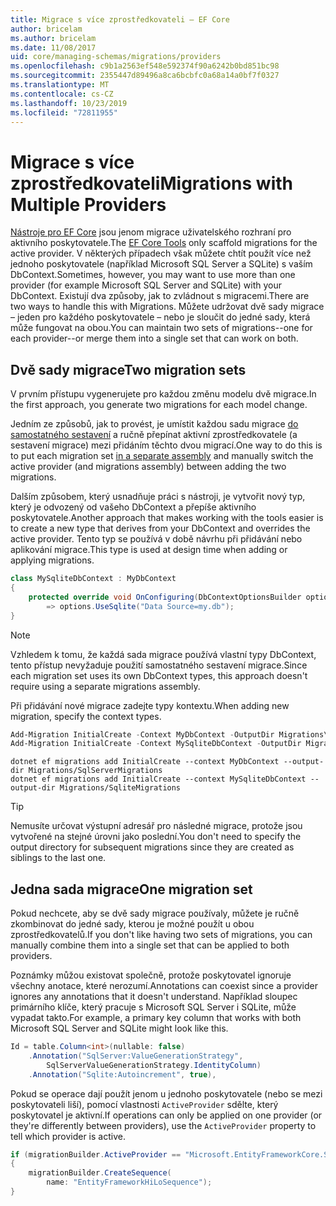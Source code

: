 ```yaml
---
title: Migrace s více zprostředkovateli – EF Core
author: bricelam
ms.author: bricelam
ms.date: 11/08/2017
uid: core/managing-schemas/migrations/providers
ms.openlocfilehash: c9b1a2563ef548e592374f90a6242b0bd851bc98
ms.sourcegitcommit: 2355447d89496a8ca6bcbfc0a68a14a0bf7f0327
ms.translationtype: MT
ms.contentlocale: cs-CZ
ms.lasthandoff: 10/23/2019
ms.locfileid: "72811955"
---
```

# <a name="migrations-with-multiple-providers"></a><span data-ttu-id="d45e6-102">Migrace s více zprostředkovateli</span><span class="sxs-lookup"><span data-stu-id="d45e6-102">Migrations with Multiple Providers</span></span>

<span data-ttu-id="d45e6-103">[Nástroje pro EF Core][1] jsou jenom migrace uživatelského rozhraní pro aktivního poskytovatele.</span><span class="sxs-lookup"><span data-stu-id="d45e6-103">The [EF Core Tools][1] only scaffold migrations for the active provider.</span></span> <span data-ttu-id="d45e6-104">V některých případech však můžete chtít použít více než jednoho poskytovatele (například Microsoft SQL Server a SQLite) s vaším DbContext.</span><span class="sxs-lookup"><span data-stu-id="d45e6-104">Sometimes, however, you may want to use more than one provider (for example Microsoft SQL Server and SQLite) with your DbContext.</span></span> <span data-ttu-id="d45e6-105">Existují dva způsoby, jak to zvládnout s migracemi.</span><span class="sxs-lookup"><span data-stu-id="d45e6-105">There are two ways to handle this with Migrations.</span></span> <span data-ttu-id="d45e6-106">Můžete udržovat dvě sady migrace – jeden pro každého poskytovatele – nebo je sloučit do jedné sady, která může fungovat na obou.</span><span class="sxs-lookup"><span data-stu-id="d45e6-106">You can maintain two sets of migrations--one for each provider--or merge them into a single set that can work on both.</span></span>

## <a name="two-migration-sets"></a><span data-ttu-id="d45e6-107">Dvě sady migrace</span><span class="sxs-lookup"><span data-stu-id="d45e6-107">Two migration sets</span></span>

<span data-ttu-id="d45e6-108">V prvním přístupu vygenerujete pro každou změnu modelu dvě migrace.</span><span class="sxs-lookup"><span data-stu-id="d45e6-108">In the first approach, you generate two migrations for each model change.</span></span>

<span data-ttu-id="d45e6-109">Jedním ze způsobů, jak to provést, je umístit každou sadu migrace [do samostatného sestavení][2] a ručně přepínat aktivní zprostředkovatele (a sestavení migrace) mezi přidáním těchto dvou migrací.</span><span class="sxs-lookup"><span data-stu-id="d45e6-109">One way to do this is to put each migration set [in a separate assembly][2] and manually switch the active provider (and migrations assembly) between adding the two migrations.</span></span>

<span data-ttu-id="d45e6-110">Dalším způsobem, který usnadňuje práci s nástroji, je vytvořit nový typ, který je odvozený od vašeho DbContext a přepíše aktivního poskytovatele.</span><span class="sxs-lookup"><span data-stu-id="d45e6-110">Another approach that makes working with the tools easier is to create a new type that derives from your DbContext and overrides the active provider.</span></span> <span data-ttu-id="d45e6-111">Tento typ se používá v době návrhu při přidávání nebo aplikování migrace.</span><span class="sxs-lookup"><span data-stu-id="d45e6-111">This type is used at design time when adding or applying migrations.</span></span>

``` csharp
class MySqliteDbContext : MyDbContext
{
    protected override void OnConfiguring(DbContextOptionsBuilder options)
        => options.UseSqlite("Data Source=my.db");
}
```

> [!NOTE]
> <span data-ttu-id="d45e6-112">Vzhledem k tomu, že každá sada migrace používá vlastní typy DbContext, tento přístup nevyžaduje použití samostatného sestavení migrace.</span><span class="sxs-lookup"><span data-stu-id="d45e6-112">Since each migration set uses its own DbContext types, this approach doesn't require using a separate migrations assembly.</span></span>

<span data-ttu-id="d45e6-113">Při přidávání nové migrace zadejte typy kontextu.</span><span class="sxs-lookup"><span data-stu-id="d45e6-113">When adding new migration, specify the context types.</span></span>

``` powershell
Add-Migration InitialCreate -Context MyDbContext -OutputDir Migrations\SqlServerMigrations
Add-Migration InitialCreate -Context MySqliteDbContext -OutputDir Migrations\SqliteMigrations
```

``` Console
dotnet ef migrations add InitialCreate --context MyDbContext --output-dir Migrations/SqlServerMigrations
dotnet ef migrations add InitialCreate --context MySqliteDbContext --output-dir Migrations/SqliteMigrations
```

> [!TIP]
> <span data-ttu-id="d45e6-114">Nemusíte určovat výstupní adresář pro následné migrace, protože jsou vytvořené na stejné úrovni jako poslední.</span><span class="sxs-lookup"><span data-stu-id="d45e6-114">You don't need to specify the output directory for subsequent migrations since they are created as siblings to the last one.</span></span>

## <a name="one-migration-set"></a><span data-ttu-id="d45e6-115">Jedna sada migrace</span><span class="sxs-lookup"><span data-stu-id="d45e6-115">One migration set</span></span>

<span data-ttu-id="d45e6-116">Pokud nechcete, aby se dvě sady migrace používaly, můžete je ručně zkombinovat do jedné sady, kterou je možné použít u obou zprostředkovatelů.</span><span class="sxs-lookup"><span data-stu-id="d45e6-116">If you don't like having two sets of migrations, you can manually combine them into a single set that can be applied to both providers.</span></span>

<span data-ttu-id="d45e6-117">Poznámky můžou existovat společně, protože poskytovatel ignoruje všechny anotace, které nerozumí.</span><span class="sxs-lookup"><span data-stu-id="d45e6-117">Annotations can coexist since a provider ignores any annotations that it doesn't understand.</span></span> <span data-ttu-id="d45e6-118">Například sloupec primárního klíče, který pracuje s Microsoft SQL Server i SQLite, může vypadat takto.</span><span class="sxs-lookup"><span data-stu-id="d45e6-118">For example, a primary key column that works with both Microsoft SQL Server and SQLite might look like this.</span></span>

``` csharp
Id = table.Column<int>(nullable: false)
    .Annotation("SqlServer:ValueGenerationStrategy",
        SqlServerValueGenerationStrategy.IdentityColumn)
    .Annotation("Sqlite:Autoincrement", true),
```

<span data-ttu-id="d45e6-119">Pokud se operace dají použít jenom u jednoho poskytovatele (nebo se mezi poskytovateli liší), pomocí vlastnosti `ActiveProvider` sdělte, který poskytovatel je aktivní.</span><span class="sxs-lookup"><span data-stu-id="d45e6-119">If operations can only be applied on one provider (or they're differently between providers), use the `ActiveProvider` property to tell which provider is active.</span></span>

``` csharp
if (migrationBuilder.ActiveProvider == "Microsoft.EntityFrameworkCore.SqlServer")
{
    migrationBuilder.CreateSequence(
        name: "EntityFrameworkHiLoSequence");
}
```

  [1]: ../../miscellaneous/cli/index.md
  [2]: projects.md
